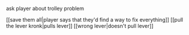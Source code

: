 ask player about trolley problem

[[save them all|player says that they'd find a way to fix everything]]
[[pull the lever kronk|pulls lever]]
[[wrong lever|doesn't pull lever]]
